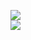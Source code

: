 ![](https://github-readme-streak-stats.herokuapp.com/?user=BaiyanLiu&theme=aura&hide_border=false)<br/>
![](https://github-readme-stats.vercel.app/api/top-langs/?username=BaiyanLiu&theme=aura&hide_border=false&include_all_commits=true&count_private=true&layout=compact)
